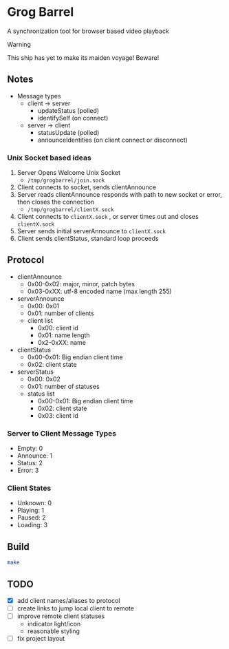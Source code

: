 # Grog Barrel

A synchronization tool for browser based video playback

> [!WARNING]
> This ship has yet to make its maiden voyage! Beware!

## Notes

* Message types
    * client -> server
        * updateStatus (polled)
        * identifySelf (on connect)
    * server -> client
        * statusUpdate (polled)
        * announceIdentities (on client connect or disconnect)

### Unix Socket based ideas

1. Server Opens Welcome Unix Socket
    * `/tmp/grogbarrel/join.sock`
2. Client connects to socket, sends clientAnnounce
3. Server reads clientAnnounce responds with path to new socket or error, then closes the connection
    * `/tmp/grogbarrel/clientX.sock`
4. Client connects to `clientX.sock` , or server times out and closes `clientX.sock`
5. Server sends initial serverAnnounce to `clientX.sock`
6. Client sends clientStatus, standard loop proceeds


## Protocol

* clientAnnounce
    * 0x00-0x02: major, minor, patch bytes
    * 0x03-0xXX: utf-8 encoded name (max length 255)
* serverAnnounce
    * 0x00: 0x01
    * 0x01: number of clients
    * client list
        * 0x00: client id
        * 0x01: name length
        * 0x2-0xXX: name
* clientStatus
    * 0x00-0x01: Big endian client time
    * 0x02: client state
* serverStatus
    * 0x00: 0x02
    * 0x01: number of statuses
    * status list
        * 0x00-0x01: Big endian client time
        * 0x02: client state
        * 0x03: client id

### Server to Client Message Types

* Empty: 0
* Announce: 1
* Status: 2
* Error: 3

### Client States

* Unknown: 0
* Playing: 1
* Paused: 2
* Loading: 3

## Build

```bash
make
```

## TODO

* [x] add client names/aliases to protocol
* [ ] create links to jump local client to remote
* [ ] improve remote client statuses
    * indicator light/icon
    * reasonable styling
* [ ] fix project layout
